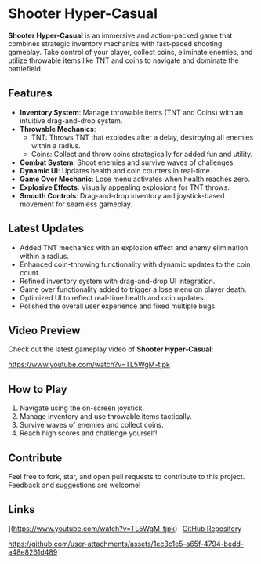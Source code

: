 # Shooter Hyper-Casual

**Shooter Hyper-Casual** is an immersive and action-packed game that combines strategic inventory mechanics with fast-paced shooting gameplay. Take control of your player, collect coins, eliminate enemies, and utilize throwable items like TNT and coins to navigate and dominate the battlefield.

## Features
- **Inventory System**: Manage throwable items (TNT and Coins) with an intuitive drag-and-drop system.
- **Throwable Mechanics**:
  - TNT: Throws TNT that explodes after a delay, destroying all enemies within a radius.
  - Coins: Collect and throw coins strategically for added fun and utility.
- **Combat System**: Shoot enemies and survive waves of challenges.
- **Dynamic UI**: Updates health and coin counters in real-time.
- **Game Over Mechanic**: Lose menu activates when health reaches zero.
- **Explosive Effects**: Visually appealing explosions for TNT throws.
- **Smooth Controls**: Drag-and-drop inventory and joystick-based movement for seamless gameplay.

## Latest Updates
- Added TNT mechanics with an explosion effect and enemy elimination within a radius.
- Enhanced coin-throwing functionality with dynamic updates to the coin count.
- Refined inventory system with drag-and-drop UI integration.
- Game over functionality added to trigger a lose menu on player death.
- Optimized UI to reflect real-time health and coin updates.
- Polished the overall user experience and fixed multiple bugs.

## Video Preview
Check out the latest gameplay video of **Shooter Hyper-Casual**:

https://www.youtube.com/watch?v=TL5WgM-tjpk

## How to Play
1. Navigate using the on-screen joystick.
2. Manage inventory and use throwable items tactically.
3. Survive waves of enemies and collect coins.
4. Reach high scores and challenge yourself!

## Contribute
Feel free to fork, star, and open pull requests to contribute to this project. Feedback and suggestions are welcome!

## Links
](https://www.youtube.com/watch?v=TL5WgM-tjpk)- [GitHub Repository](https://github.com/Muthanarabab3h/ShooterHyperCasual)


https://github.com/user-attachments/assets/1ec3c1e5-a65f-4794-bedd-a48e8261d489

